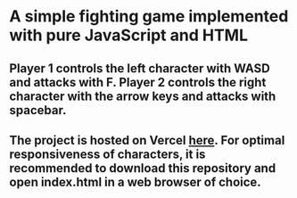# A simple fighting game implemented with pure JavaScript and HTML

## Player 1 controls the left character with WASD and attacks with F. Player 2 controls the right character with the arrow keys and attacks with spacebar.

## The project is hosted on Vercel [here](https://sprite-fight.vercel.app/). For optimal responsiveness of characters, it is recommended to download this repository and open index.html in a web browser of choice.
